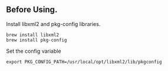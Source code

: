 ## Before Using.
Install libxml2 and pkg-config libraries.

```
brew install libxml2
brew install pkg-config
```

Set the config variable
```
export PKG_CONFIG_PATH=/usr/local/opt/libxml2/lib/pkgconfig 
